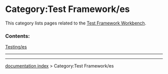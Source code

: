 # Category:Test Framework/es
This category lists pages related to the [Test Framework Workbench](Testing.md).

### Contents:

[Testing/es](Testing/es.md)

_ _ _

---
[documentation index](../README.md) > Category:Test Framework/es
